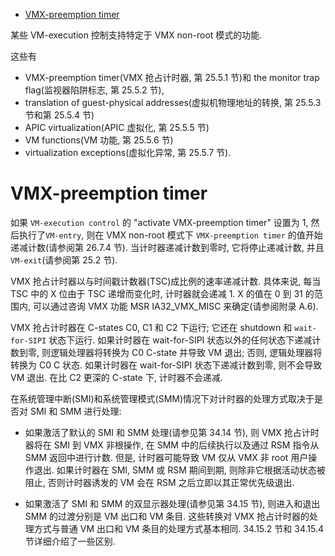 
<!-- @import "[TOC]" {cmd="toc" depthFrom=1 depthTo=6 orderedList=false} -->

<!-- code_chunk_output -->

- [VMX-preemption timer](#vmx-preemption-timer)

<!-- /code_chunk_output -->

某些 VM-execution 控制支持特定于 VMX non-root 模式的功能.

这些有
* VMX-preemption timer(VMX 抢占计时器, 第 25.5.1 节)和 the monitor trap flag(监视器陷阱标志, 第 25.5.2 节),
* translation of guest-physical addresses(虚拟机物理地址的转换, 第 25.5.3 节和第 25.5.4 节)
* APIC virtualization(APIC 虚拟化, 第 25.5.5 节)
* VM functions(VM 功能, 第 25.5.6 节)
* virtualization exceptions(虚拟化异常, 第 25.5.7 节).

# VMX-preemption timer

如果 `VM-execution control` 的 "activate VMX-preemption timer" 设置为 1, 然后执行了`VM-entry`, 则在 VMX non-root 模式下 `VMX-preemption timer` 的值开始递减计数(请参阅第 26.7.4 节). 当计时器递减计数到零时, 它将停止递减计数, 并且`VM-exit`(请参阅第 25.2 节).

VMX 抢占计时器以与时间戳计数器(TSC)成比例的速率递减计数. 具体来说, 每当 TSC 中的 X 位由于 TSC 递增而变化时, 计时器就会递减 1.  X 的值在 0 到 31 的范围内, 可以通过咨询 VMX 功能 MSR IA32_VMX_MISC 来确定(请参阅附录 A.6).

VMX 抢占计时器在 C-states C0, C1 和 C2 下运行; 它还在 shutdown 和 `wait-for-SIPI` 状态下运行. 如果计时器在 wait-for-SIPI 状态以外的任何状态下递减计数到零, 则逻辑处理器将转换为 C0 C-state 并导致 VM 退出; 否则, 逻辑处理器将转换为 C0 C 状态. 如果计时器在 wait-for-SIPI 状态下递减计数到零, 则不会导致 VM 退出. 在比 C2 更深的 C-state 下, 计时器不会递减.

在系统管理中断(SMI)和系统管理模式(SMM)情况下对计时器的处理方式取决于是否对 SMI 和 SMM 进行处理:

* 如果激活了默认的 SMI 和 SMM 处理(请参见第 34.14 节), 则 VMX 抢占计时器将在 SMI 到 VMX 非根操作, 在 SMM 中的后续执行以及通过 RSM 指令从 SMM 返回中进行计数. 但是, 计时器可能导致 VM 仅从 VMX 非 root 用户操作退出. 如果计时器在 SMI, SMM 或 RSM 期间到期, 则除非它根据活动状态被阻止, 否则计时器诱发的 VM 会在 RSM 之后立即以其正常优先级退出.

* 如果激活了 SMI 和 SMM 的双显示器处理(请参见第 34.15 节), 则进入和退出 SMM 的过渡分别是 VM 出口和 VM 条目. 这些转换对 VMX 抢占计时器的处理方式与普通 VM 出口和 VM 条目的处理方式基本相同.  34.15.2 节和 34.15.4 节详细介绍了一些区别.
